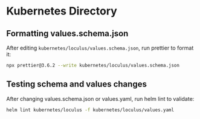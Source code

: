 # Kubernetes Directory

## Formatting values.schema.json

After editing `kubernetes/loculus/values.schema.json`, run prettier to format it:

```bash
npx prettier@3.6.2 --write kubernetes/loculus/values.schema.json
```

## Testing schema and values changes

After changing values.schema.json or values.yaml, run helm lint to validate:

```bash
helm lint kubernetes/loculus -f kubernetes/loculus/values.yaml
```
